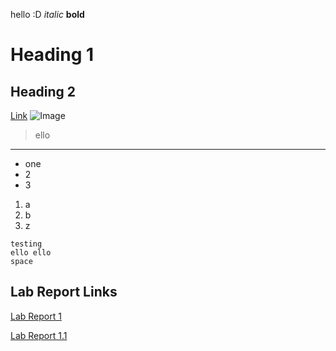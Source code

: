 hello
:D
*italic*
**bold**
# Heading 1
## Heading 2
[Link](http://hi.com)
![Image](https://images4.alphacoders.com/113/1130246.jpg)
> ello
---
* one
* 2
* 3
1. a
2. b
3. z
```
testing
ello ello
space
```

## Lab Report Links
[Lab Report 1](https://ceciliatruong.github.io/cse15l-lab-report/lab-report-1-week-0.html)

[Lab Report 1.1](https://ceciliatruong.github.io/cse15l-lab-report/lab-report-1-week-1.html)
